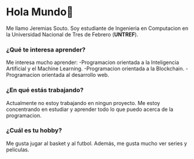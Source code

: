 # **Hola Mundo**👋

Me llamo Jeremias Souto. Soy estudiante de Ingenieria en Computacion en la Universidad Nacional de Tres de Febrero (**UNTREF**).

### ¿Qué te interesa aprender?

Me interesa mucho aprender:
-Programacion orientada a la Inteligencia Artificial y el Machine Learning.
-Programacion orientada a la Blockchain.
-Programacion orientada al desarrollo web.

### ¿En qué estás trabajando?

Actualmente no estoy trabajando en ningun proyecto. Me estoy concentrando en estudiar y aprender todo lo que puedo acerca de la programacion.

### ¿Cuál es tu hobby?

Me gusta jugar al basket y al futbol. Además, me gusta mucho ver series y peliculas.

